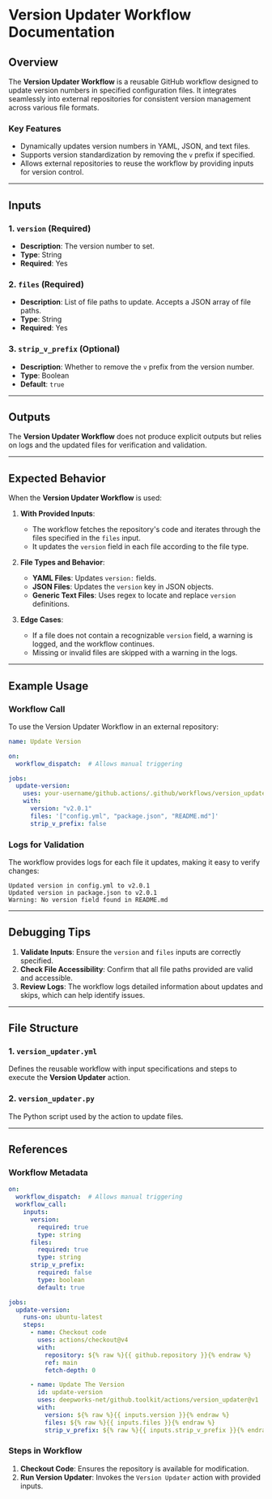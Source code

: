 # Version Updater Workflow Documentation

## Overview

The **Version Updater Workflow** is a reusable GitHub workflow designed to update version numbers in specified configuration files. It integrates seamlessly into external repositories for consistent version management across various file formats.

### Key Features

- Dynamically updates version numbers in YAML, JSON, and text files.
- Supports version standardization by removing the `v` prefix if specified.
- Allows external repositories to reuse the workflow by providing inputs for version control.

---

## Inputs

### 1. `version` (Required)

- **Description**: The version number to set.
- **Type**: String
- **Required**: Yes

### 2. `files` (Required)

- **Description**: List of file paths to update. Accepts a JSON array of file paths.
- **Type**: String
- **Required**: Yes

### 3. `strip_v_prefix` (Optional)

- **Description**: Whether to remove the `v` prefix from the version number.
- **Type**: Boolean
- **Default**: `true`

---

## Outputs

The **Version Updater Workflow** does not produce explicit outputs but relies on logs and the updated files for verification and validation.

---

## Expected Behavior

When the **Version Updater Workflow** is used:

1. **With Provided Inputs**:
    - The workflow fetches the repository's code and iterates through the files specified in the `files` input.
    - It updates the `version` field in each file according to the file type.
   
2. **File Types and Behavior**:
    - **YAML Files**: Updates `version:` fields.
    - **JSON Files**: Updates the `version` key in JSON objects.
    - **Generic Text Files**: Uses regex to locate and replace `version` definitions.

3. **Edge Cases**:
    - If a file does not contain a recognizable `version` field, a warning is logged, and the workflow continues.
    - Missing or invalid files are skipped with a warning in the logs.

---

## Example Usage

### Workflow Call

To use the Version Updater Workflow in an external repository:

```yaml
name: Update Version

on:
  workflow_dispatch:  # Allows manual triggering

jobs:
  update-version:
    uses: your-username/github.actions/.github/workflows/version_updater.yml@v1
    with:
      version: "v2.0.1"
      files: '["config.yml", "package.json", "README.md"]'
      strip_v_prefix: false
```

### Logs for Validation

The workflow provides logs for each file it updates, making it easy to verify changes:

```text
Updated version in config.yml to v2.0.1
Updated version in package.json to v2.0.1
Warning: No version field found in README.md
```

---

## Debugging Tips

1. **Validate Inputs**: Ensure the `version` and `files` inputs are correctly specified.
2. **Check File Accessibility**: Confirm that all file paths provided are valid and accessible.
3. **Review Logs**: The workflow logs detailed information about updates and skips, which can help identify issues.

---

## File Structure

### 1. `version_updater.yml`

Defines the reusable workflow with input specifications and steps to execute the **Version Updater** action.

### 2. `version_updater.py`

The Python script used by the action to update files.

---

## References

### Workflow Metadata

```yaml
on:
  workflow_dispatch:  # Allows manual triggering
  workflow_call:
    inputs:
      version:
        required: true
        type: string
      files:
        required: true
        type: string
      strip_v_prefix:
        required: false
        type: boolean
        default: true

jobs:
  update-version:
    runs-on: ubuntu-latest
    steps:
      - name: Checkout code
        uses: actions/checkout@v4
        with:
          repository: ${% raw %}{{ github.repository }}{% endraw %}
          ref: main
          fetch-depth: 0

      - name: Update The Version
        id: update-version
        uses: deepworks-net/github.toolkit/actions/version_updater@v1
        with:
          version: ${% raw %}{{ inputs.version }}{% endraw %}
          files: ${% raw %}{{ inputs.files }}{% endraw %}
          strip_v_prefix: ${% raw %}{{ inputs.strip_v_prefix }}{% endraw %}
```

### Steps in Workflow

1. **Checkout Code**: Ensures the repository is available for modification.
2. **Run Version Updater**: Invokes the `Version Updater` action with provided inputs.
